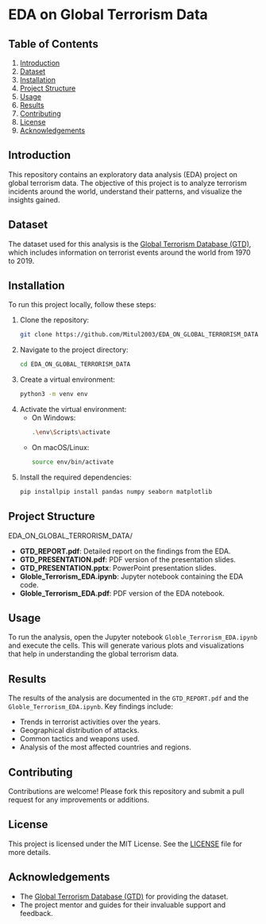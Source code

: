 # EDA on Global Terrorism Data

## Table of Contents
1. [Introduction](#introduction)
2. [Dataset](#dataset)
3. [Installation](#installation)
4. [Project Structure](#project-structure)
5. [Usage](#usage)
6. [Results](#results)
7. [Contributing](#contributing)
8. [License](#license)
9. [Acknowledgements](#acknowledgements)

## Introduction
This repository contains an exploratory data analysis (EDA) project on global terrorism data. The objective of this project is to analyze terrorism incidents around the world, understand their patterns, and visualize the insights gained.

## Dataset
The dataset used for this analysis is the [Global Terrorism Database (GTD)](https://www.start.umd.edu/gtd/), which includes information on terrorist events around the world from 1970 to 2019.

## Installation
To run this project locally, follow these steps:

1. Clone the repository:
    ```bash
    git clone https://github.com/Mitul2003/EDA_ON_GLOBAL_TERRORISM_DATA.git
    ```
2. Navigate to the project directory:
    ```bash
    cd EDA_ON_GLOBAL_TERRORISM_DATA
    ```
3. Create a virtual environment:
    ```bash
    python3 -m venv env
    ```
4. Activate the virtual environment:
    - On Windows:
        ```bash
        .\env\Scripts\activate
        ```
    - On macOS/Linux:
        ```bash
        source env/bin/activate
        ```
5. Install the required dependencies:
    ```bash
    pip installpip install pandas numpy seaborn matplotlib 
    ```

## Project Structure

EDA_ON_GLOBAL_TERRORISM_DATA/

- **GTD_REPORT.pdf**: Detailed report on the findings from the EDA.
- **GTD_PRESENTATION.pdf**: PDF version of the presentation slides.
- **GTD_PRESENTATION.pptx**: PowerPoint presentation slides.
- **Globle_Terrorism_EDA.ipynb**: Jupyter notebook containing the EDA code.
- **Globle_Terrorism_EDA.pdf**: PDF version of the EDA notebook.

## Usage
To run the analysis, open the Jupyter notebook `Globle_Terrorism_EDA.ipynb` and execute the cells. This will generate various plots and visualizations that help in understanding the global terrorism data.

## Results
The results of the analysis are documented in the `GTD_REPORT.pdf` and the `Globle_Terrorism_EDA.ipynb`. Key findings include:

- Trends in terrorist activities over the years.
- Geographical distribution of attacks.
- Common tactics and weapons used.
- Analysis of the most affected countries and regions.

## Contributing
Contributions are welcome! Please fork this repository and submit a pull request for any improvements or additions.

## License
This project is licensed under the MIT License. See the [LICENSE](LICENSE) file for more details.

## Acknowledgements
- The [Global Terrorism Database (GTD)](https://www.start.umd.edu/gtd/) for providing the dataset.
- The project mentor and guides for their invaluable support and feedback.

